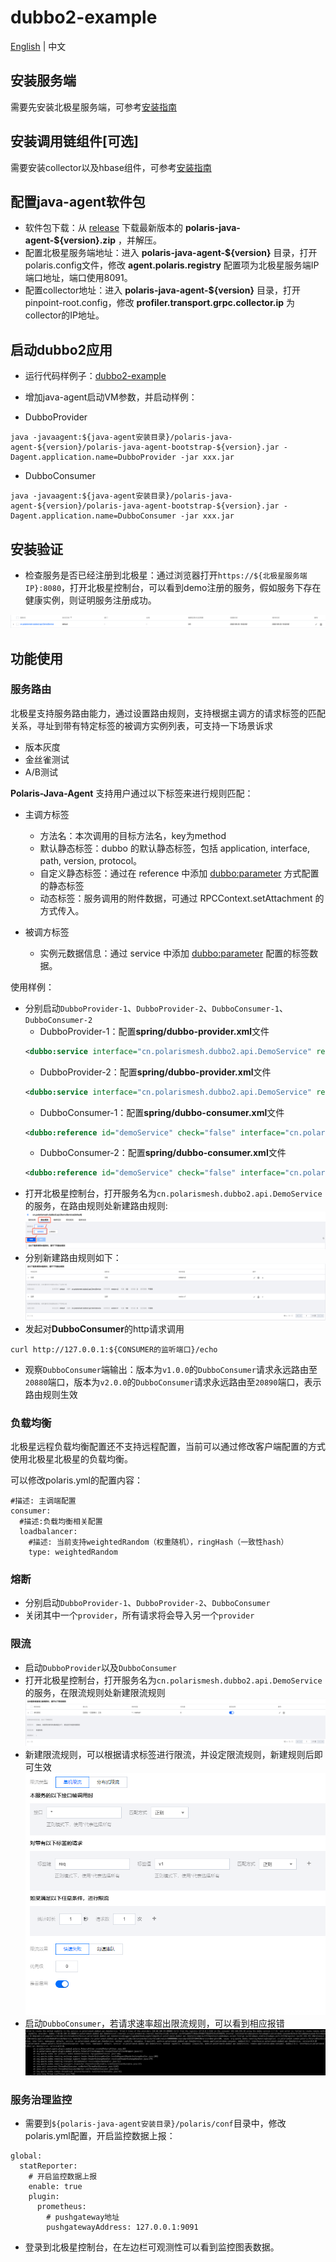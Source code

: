# dubbo2-example

[English](./README.md) | 中文

## 安装服务端

需要先安装北极星服务端，可参考[安装指南](https://polarismesh.cn/zh/doc/快速入门/安装服务端/安装单机版.html)

## 安装调用链组件[可选]

需要安装collector以及hbase组件，可参考[安装指南](https://github.com/polarismesh/polaris-java-agent/issues/20)

## 配置java-agent软件包

- 软件包下载：从 [release](https://github.com/polarismesh/polaris-java-agent/releases/tag/${version}) 下载最新版本的 **polaris-java-agent-${version}.zip** ，并解压。
- 配置北极星服务端地址：进入 **polaris-java-agent-${version}** 目录，打开polaris.config文件，修改 **agent.polaris.registry** 配置项为北极星服务端IP端口地址，端口使用8091。
- 配置collector地址：进入 **polaris-java-agent-${version}** 目录，打开pinpoint-root.config，修改 **profiler.transport.grpc.collector.ip** 为collector的IP地址。

## 启动dubbo2应用

- 运行代码样例子：[dubbo2-example](./)

- 增加java-agent启动VM参数，并启动样例：

- DubboProvider
```shell
java -javaagent:${java-agent安装目录}/polaris-java-agent-${version}/polaris-java-agent-bootstrap-${version}.jar -Dagent.application.name=DubboProvider -jar xxx.jar
```

- DubboConsumer

```shell
java -javaagent:${java-agent安装目录}/polaris-java-agent-${version}/polaris-java-agent-bootstrap-${version}.jar -Dagent.application.name=DubboConsumer -jar xxx.jar
```

## 安装验证

- 检查服务是否已经注册到北极星：通过浏览器打开```https://${北极星服务端IP}:8080```，打开北极星控制台，可以看到demo注册的服务，假如服务下存在健康实例，则证明服务注册成功。

![](pic/polaris-server-services.png)

## 功能使用

### 服务路由

北极星支持服务路由能力，通过设置路由规则，支持根据主调方的请求标签的匹配关系，寻址到带有特定标签的被调方实例列表，可支持一下场景诉求

- 版本灰度
- 金丝雀测试
- A/B测试

**Polaris-Java-Agent** 支持用户通过以下标签来进行规则匹配：

- 主调方标签
   - 方法名：本次调用的目标方法名，key为method
   - 默认静态标签：dubbo 的默认静态标签，包括 application, interface, path, version, protocol。
   - 自定义静态标签：通过在 reference 中添加 <dubbo:parameter> 方式配置的静态标签
   - 动态标签：服务调用的附件数据，可通过 RPCContext.setAttachment 的方式传入。

- 被调方标签
   - 实例元数据信息：通过 service 中添加 <dubbo:parameter> 配置的标签数据。

使用样例：

- 分别启动`DubboProvider-1`、`DubboProvider-2`、`DubboConsumer-1`、`DubboConsumer-2`
  - DubboProvider-1：配置**spring/dubbo-provider.xml**文件
  ```xml
  <dubbo:service interface="cn.polarismesh.dubbo2.api.DemoService" ref="demoServiceImpl" version="v1.0.0" />
  ```
  - DubboProvider-2：配置**spring/dubbo-provider.xml**文件
  ```xml
  <dubbo:service interface="cn.polarismesh.dubbo2.api.DemoService" ref="demoServiceImpl" version="v2.0.0" />
  ```
  - DubboConsumer-1：配置**spring/dubbo-consumer.xml**文件
  ```xml
  <dubbo:reference id="demoService" check="false" interface="cn.polarismesh.dubbo2.api.DemoService" version="v1.0.0"/>
  ```
  - DubboConsumer-2：配置**spring/dubbo-consumer.xml**文件
  ```xml
  <dubbo:reference id="demoService" check="false" interface="cn.polarismesh.dubbo2.api.DemoService" version="v2.0.0"/>
  ```
- 打开北极星控制台，打开服务名为`cn.polarismesh.dubbo2.api.DemoService`的服务，在路由规则处新建路由规则:
![](pic/polaris-server-services-routing.png)
- 分别新建路由规则如下：
![](pic/polaris-routing.png)
- 发起对**DubboConsumer**的http请求调用
```shell
curl http://127.0.0.1:${CONSUMER的监听端口}/echo
```
- 观察`DubboConsumer`端输出：版本为`v1.0.0`的`DubboConsumer`请求永远路由至`20880`端口，版本为`v2.0.0`的`DubboConsumer`请求永远路由至`20890`端口，表示路由规则生效


### 负载均衡

北极星远程负载均衡配置还不支持远程配置，当前可以通过修改客户端配置的方式使用北极星北极星的负载均衡。

可以修改polaris.yml的配置内容：

````
#描述: 主调端配置
consumer:
  #描述:负载均衡相关配置
  loadbalancer:
    #描述: 当前支持weightedRandom（权重随机），ringHash（一致性hash）
    type: weightedRandom  
````

### 熔断

- 分别启动`DubboProvider-1`、`DubboProvider-2`、`DubboConsumer`
- 关闭其中一个`provider`，所有请求将会导入另一个`provider`

### 限流

- 启动`DubboProvider`以及`DubboConsumer`
- 打开北极星控制台，打开服务名为`cn.polarismesh.dubbo2.api.DemoService`的服务，在限流规则处新建限流规则
![](pic/polaris-server-services-ratelimit.png)
- 新建限流规则，可以根据请求标签进行限流，并设定限流规则，新建规则后即可生效
![](pic/polaris-ratelimit.png)
- 启动`DubboConsumer`，若请求速率超出限流规则，可以看到相应报错
![](pic/polaris-ratelimit-result.png)

### 服务治理监控

- 需要到`${polaris-java-agent安装目录}/polaris/conf`目录中，修改polaris.yml配置，开启监控数据上报：
```
global:
  statReporter:
    # 开启监控数据上报
    enable: true
    plugin:
      prometheus:
        # pushgateway地址
        pushgatewayAddress: 127.0.0.1:9091
```
- 登录到北极星控制台，在左边栏可观测性可以看到监控图表数据。
